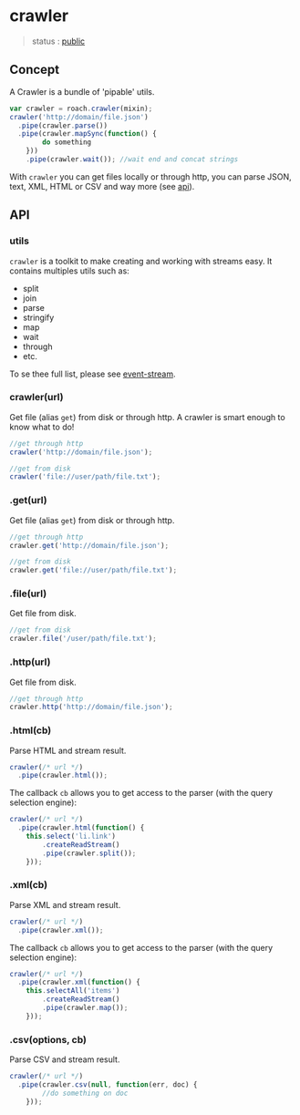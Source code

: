 # crawler

  > status : [public](#concept)

## Concept

 A Crawler is a bundle of 'pipable' utils. 

```js
var crawler = roach.crawler(mixin);
crawler('http://domain/file.json')
  .pipe(crawler.parse())
  .pipe(crawler.mapSync(function() {
		do something
	}))
	.pipe(crawler.wait()); //wait end and concat strings
```

 With `crawler` you can get files locally or through http, you can parse JSON, text, XML, HTML or CSV and way more (see [api](#api)).

## API

### utils

 `crawler` is a toolkit to make creating and working with streams easy. It contains multiples utils such as:
   - split
   - join
   - parse
   - stringify
   - map
   - wait
   - through
   - etc.

  To se thee full list, please see [event-stream](https://github.com/dominictarr/event-stream).

### crawler(url)

 Get file (alias `get`) from disk or through http. A crawler is smart enough to know what to do!

```js
//get through http
crawler('http://domain/file.json');

//get from disk
crawler('file://user/path/file.txt');
```


### .get(url)

 Get file (alias `get`) from disk or through http.

```js
//get through http
crawler.get('http://domain/file.json');

//get from disk
crawler.get('file://user/path/file.txt');
```

### .file(url)

 Get file from disk.

```js
//get from disk
crawler.file('/user/path/file.txt');
```

### .http(url)

 Get file from disk.

```js
//get through http
crawler.http('http://domain/file.json');
```

### .html(cb)

 Parse HTML and stream result.

```js
crawler(/* url */)
  .pipe(crawler.html());

```

 The callback `cb` allows you to get access to the parser (with the query selection engine):

```js
crawler(/* url */)
  .pipe(crawler.html(function() {
    this.select('li.link')
    	.createReadStream()
    	.pipe(crawler.split());
	}));
```

### .xml(cb)

 Parse XML and stream result.

```js
crawler(/* url */)
  .pipe(crawler.xml());

```

 The callback `cb` allows you to get access to the parser (with the query selection engine):

```js
crawler(/* url */)
  .pipe(crawler.xml(function() {
    this.selectAll('items')
    	.createReadStream()
    	.pipe(crawler.map());
	}));
```

### .csv(options, cb)

 Parse CSV and stream result.

```js
crawler(/* url */)
  .pipe(crawler.csv(null, function(err, doc) {
		//do something on doc
	}));

```


